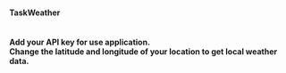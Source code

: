 <h4>TaskWeather<h4><br>
Add your API key for use application.<br>
Сhange the latitude and longitude of your location to get local weather data.
